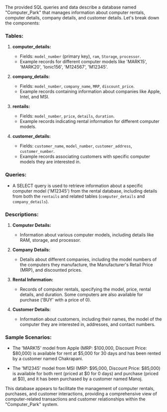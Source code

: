 The provided SQL queries and data describe a database named "Computer_Park" that manages information about computer rentals, computer details, company details, and customer details. Let's break down the components:

### Tables:

1. **computer_details:**
   - Fields: `model_number` (primary key), `ram`, `Storage`, `processor`.
   - Example records for different computer models like 'MARK15', 'MARK20', 'Ionic156', 'M124567', 'M12345'.

2. **company_details:**
   - Fields: `model_number`, `company_name`, `MRP`, `discount_price`.
   - Example records containing information about companies like Apple, Intel, and MSI.

3. **rentails:**
   - Fields: `model_number`, `price`, `details`, `duration`.
   - Example records indicating rental information for different computer models.

4. **customer_details:**
   - Fields: `customer_name`, `model_number`, `customer_address`, `customer_number`.
   - Example records associating customers with specific computer models they are interested in.

### Queries:

- A SELECT query is used to retrieve information about a specific computer model ('M12345') from the rental database, including details from both the `rentails` and related tables (`computer_details` and `company_details`).

### Descriptions:

1. **Computer Details:**
   - Information about various computer models, including details like RAM, storage, and processor.

2. **Company Details:**
   - Details about different companies, including the model numbers of the computers they manufacture, the Manufacturer's Retail Price (MRP), and discounted prices.

3. **Rental Information:**
   - Records of computer rentals, specifying the model, price, rental details, and duration. Some computers are also available for purchase ('BUY' with a price of 0).

4. **Customer Details:**
   - Information about customers, including their names, the model of the computer they are interested in, addresses, and contact numbers.

### Sample Scenarios:

- The 'MARK15' model from Apple (MRP: $100,000, Discount Price: $80,000) is available for rent at $5,000 for 30 days and has been rented by a customer named Chakrapani.

- The 'M12345' model from MSI (MRP: $95,000, Discount Price: $85,000) is available for both rent (priced at $0 for 0 days) and purchase (priced at $0), and it has been purchased by a customer named Manoj.

This database appears to facilitate the management of computer rentals, purchases, and customer interactions, providing a comprehensive view of computer-related transactions and customer relationships within the "Computer_Park" system.
